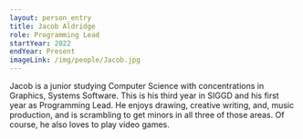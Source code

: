 ```yaml
---
layout: person_entry
title: Jacob Aldridge
role: Programming Lead
startYear: 2022
endYear: Present
imageLink: /img/people/Jacob.jpg
---
```

<!--Put description here:-->
Jacob is a junior studying Computer Science with concentrations in Graphics, Systems Software. This is his third year in SIGGD and his first year as Programming Lead. He enjoys drawing, creative writing, and, music production, and is scrambling to get minors in all three of those areas. Of course, he also loves to play video games.